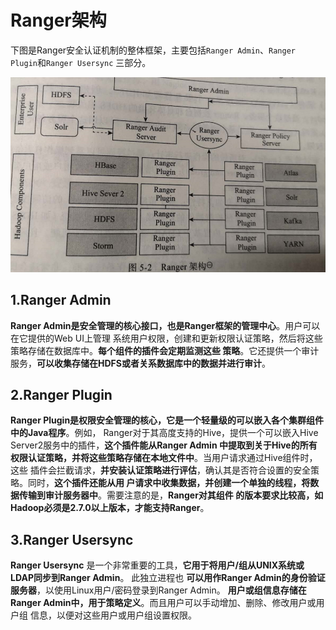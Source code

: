 Ranger架构
===================================================================================
下图是Ranger安全认证机制的整体框架，主要包括`Ranger Admin`、`Ranger Plugin`和`Ranger Usersync`
三部分。

![Ranger架构](img/1.png)

## 1.Ranger Admin
**Ranger Admin是安全管理的核心接口，也是Ranger框架的管理中心**。用户可以在它提供的Web UI上管理
系统用户权限，创建和更新权限认证策略，然后将这些策略存储在数据库中。**每个组件的插件会定期监测这些
策略**。它还提供一个审计服务，**可以收集存储在HDFS或者关系数据库中的数据并进行审计**。

## 2.Ranger Plugin
**Ranger Plugin是权限安全管理的核心，它是一个轻量级的可以嵌入各个集群组件中的Java程序**。例如，
Ranger对于其高度支持的Hive，提供一个可以嵌入Hive Server2服务中的插件，**这个插件能从Ranger Admin
中提取到关于Hive的所有权限认证策略，并将这些策略存储在本地文件中**。当用户请求通过Hive组件时，这些
插件会拦截请求，**并安装认证策略进行评估**，确认其是否符合设置的安全策略。同时，**这个插件还能从用
户请求中收集数据，并创建一个单独的线程，将数据传输到审计服务器中**。需要注意的是，**Ranger对其组件
的版本要求比较高，如Hadoop必须是2.7.0以上版本，才能支持Ranger**。

## 3.Ranger Usersync
**Ranger Usersync** 是一个非常重要的工具，**它用于将用户/组从UNIX系统或LDAP同步到Ranger Admin**。
此独立进程也 **可以用作Ranger Admin的身份验证服务器**，以使用Linux用户/密码登录到Ranger Admin。
**用户或组信息存储在Ranger Admin中，用于策略定义**。而且用户可以手动增加、删除、修改用户或用户组
信息，以便对这些用户或用户组设置权限。







